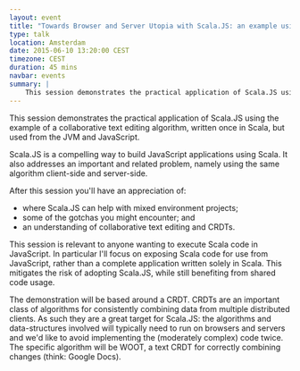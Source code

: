 ```yaml
---
layout: event
title: "Towards Browser and Server Utopia with Scala.JS: an example using CRDTs" 
type: talk
location: Amsterdam
date: 2015-06-10 13:20:00 CEST
timezone: CEST
duration: 45 mins
navbar: events
summary: |
    This session demonstrates the practical application of Scala.JS using the example of a collaborative text editing algorithm, written once in Scala, but used from the JVM and JavaScript. 
---
```

This session demonstrates the practical application of Scala.JS using the example of a collaborative text editing algorithm, written once in Scala, but used from the JVM and JavaScript.
     
Scala.JS is a compelling way to build JavaScript applications using Scala. It also addresses an important and related problem, namely using the same algorithm client-side and server-side.
     
After this session you'll have an appreciation of:
     
- where Scala.JS can help with mixed environment projects;
- some of the gotchas you might encounter; and
- an understanding of collaborative text editing and CRDTs.
     
This session is relevant to anyone wanting to execute Scala code in JavaScript. In particular I'll focus on exposing Scala code for use from JavaScript, rather than a complete application written solely in Scala. This mitigates the risk of adopting Scala.JS, while still benefiting from shared code usage.
     
The demonstration will be based around a CRDT. CRDTs are an important class of algorithms for consistently combining data from multiple distributed clients. As such they are a great target for Scala.JS: the algorithms and data-structures involved will typically need to run on browsers and servers and we'd like to avoid implementing the (moderately complex) code twice. The specific algorithm will be WOOT, a text CRDT for correctly combining changes (think: Google Docs).
